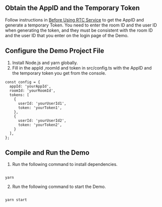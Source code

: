 ## Obtain the AppID and the Temporary Token

Follow instructions in [Before Using RTC Service](https://docs.byteplus.com/byteplus-rtc/docs/69865) to get the AppID and generate a temporary Token. You need to enter the room ID and the user ID when generating the token, and they must be consistent with the room ID and the user ID that you enter on the login page of the Demo.

## Configure the Demo Project File

1. Install Node.js and yarn globally.
2. Fill in the appId ,roomId and token in src/config.ts with the AppID and the temporary token you get from the console.

```
const config = {
  appId: 'yourAppId',
  roomId: 'yourRoomId',
  tokens: [
    {
      userId: 'yourUserId1',
      token: 'yourToken1',
    },
    {
      userId: 'yourUserId2',
      token: 'yourToken2',
    }
  ],
};
```

## Compile and Run the Demo

1. Run the following command to install dependencies.

```

yarn

```

2. Run the following command to start the Demo.

```

yarn start

```

```

```
